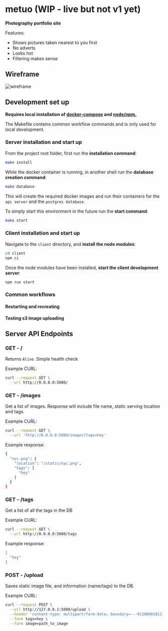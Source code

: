 # metuo (WIP - live but not v1 yet)

**Photography portfolio site**

Features:

* Shows pictures taken nearest to you first
* No adverts
* Looks hot
* Filtering makes sense

## Wireframe

![wireframe](wireframe.png)

## Development set up

**Requires local installation of [docker-compose](https://docs.docker.com/compose/install/) and [node/npm.](https://www.npmjs.com/get-npm)** 

The Makefile contains common workflow commands and is only used for local development.

### Server installation and start up

From the project root folder, first run the **installation command**:

```bash
make install
```

While the docker container is running, in another shell run the **database creation command**:

```bash
make database
```

This will create the required docker images and run their containers for the `api server` and the `postgres database`. 

To simply start this environment in the future run the **start command**:

```bash
make start
```

### Client installation and start up

Navigate to the `client` directory, and **install the node modules**:

```bash
cd client
npm ci
```

Once the node modules have been installed, **start the client development server**:

```
npm run start
```

### Common workflows

#### Restarting and recreating

#### Testing s3 image uploading

## Server API Endpoints

### GET - /

Returns `Alive`. Simple health check

Example CURL:

```bash
curl --request GET \
  --url http://0.0.0.0:5000/
```

### GET - /images

Get a list of images. Response will include file name, static serving location and tags.

Example CURL:

```bash
curl --request GET \
  --url 'http://0.0.0.0:5000/images?tags=hey'
```

Example response:

```bash
{
  "nyc.png": {
    "location": "/static/nyc.png",
    "tags": [
      "hey"
    ]
  }
}
```

### GET - /tags

Get a list of all the tags in the DB

Example CURL:

```bash
curl --request GET \
  --url http://0.0.0.0:5000/tags
```

Example response:

```bash
[
  "hey"
]
```

### POST - /upload

Saves static image file, and information (name/tags) to the DB.

Example CURL:

```bash
curl --request POST \
  --url http://127.0.0.1:5000/upload \
  --header 'content-type: multipart/form-data; boundary=---011000010111000001101001' \
  --form tags=hey \
  --form image=path_to_image
```